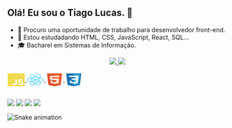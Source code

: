 ## Olá! Eu sou o Tiago Lucas. 👋

- 🔭 Procuro uma oportunidade de trabalho para desenvolvedor front-end.
- 🌱 Estou estudadando HTML, CSS, JavaScript, React, SQL...
- 🎓 Bacharel em Sistemas de Informação.

<div align="center">
  <a href="https://github.com/tiagolucas">
  <img height="180em" src="https://github-readme-stats.vercel.app/api?username=tiagolucas&show_icons=true&theme=tokyonight&include_all_commits=true&count_private=true"/>
  <img height="180em" src="https://github-readme-stats.vercel.app/api/top-langs/?username=tiagolucas&layout=compact&langs_count=7&theme=tokyonight"/>
</div>
<div style="display: inline_block"><br>
  <img align="center" alt="Tiago-Js" height="30" width="40" src="https://raw.githubusercontent.com/devicons/devicon/master/icons/javascript/javascript-plain.svg">
  <img align="center" alt="Tiago-React" height="30" width="40" src="https://raw.githubusercontent.com/devicons/devicon/master/icons/react/react-original.svg">
  <img align="center" alt="Tiago-HTML" height="30" width="40" src="https://raw.githubusercontent.com/devicons/devicon/master/icons/html5/html5-original.svg">
  <img align="center" alt="Tiago-CSS" height="30" width="40" src="https://raw.githubusercontent.com/devicons/devicon/master/icons/css3/css3-original.svg">
</div>
  
  ##
  
  <div>   
  <a href="https://tiagolucas.github.io/portfolioTiagoLucas/" target="_blank"><img src="https://img.shields.io/badge/dev.to-0A0A0A?style=for-the-badge&logo=dev.to&logoColor=white" target="_blank"></a>
  <a href="https://instagram.com/tiagolucas1402" target="_blank"><img src="https://img.shields.io/badge/-Instagram-%23E4405F?style=for-the-badge&logo=instagram&logoColor=white" target="_blank"></a>
  <a href = "mailto:contatotiagolucas1402@gmail.com"><img src="https://img.shields.io/badge/-Gmail-%23333?style=for-the-badge&logo=gmail&logoColor=white" target="_blank"></a>
  <a href="https://www.linkedin.com/in/tiagolucas1402" target="_blank"><img src="https://img.shields.io/badge/-LinkedIn-%230077B5?style=for-the-badge&logo=linkedin&logoColor=white" target="_blank"></a> 
 
  ![Snake animation](https://github.com/tiagoLucas/tiagolucas/blob/output/github-contribution-grid-snake.svg)
 
</div>

